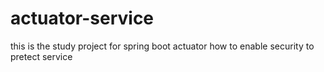# actuator-service
this is the study project for spring boot actuator 
how to enable security to pretect service
